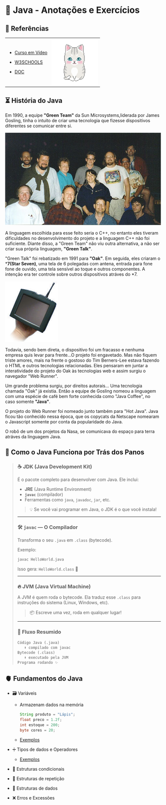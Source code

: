 # 📝  Java - Anotações e Exercícios

## 💖 Referências 

<table style="border:none;">
  <tr style="border:none;">
    <td style="border:none;">

- [Curso em Vídeo](https://www.cursoemvideo.com)
- [W3SCHOOLS](https://www.w3schools.com)
- [DOC](https://docs.oracle.com/javase/tutorial/)

    </td>
    <td style="border:none;">
      <img src="readme-media/2.gif" width="150">
    </td>
  </tr>
</table> 

## ⏳ História do  Java

Em 1990, a equipe **"Green Team"** da Sun Microsystems,liderada por James Gosling, tinha o intuito de criar uma tecnologia que fizesse dispositivos diferentes se comunicar entre si.

![Green Team](readme-media/greenteam.jpg)


 A linguagem escolhida para esse feito seria o C++, no entanto eles tiveram dificuldades no desenvolvimento do projeto e a linguagem C++ não foi suficiente. Diante disso, a "Green Team" não viu outra alternativa, a não ser criar sua própria linguagem, **"Green Talk"**.
 
 "Green Talk" foi rebatizado em 1991 para **"Oak"**. Em seguida, eles criaram o ***7(Star Seven)**, uma tela de 6 polegadas com antena, entrada para fone fone de ouvido, uma tela sensível ao toque e outros componentes. A intenção era ter controle sobre outros dispositivos atráves do *7.
 
 ![Green Team](readme-media/starsev.jpg)
 
 Todavia, sendo bem direta, o dispositivo foi um fracasso e nenhuma empresa quis levar para frente...O projeto foi engavetado. Mas não fiquem triste amores, mais na frente o gostoso do Tim Berners-Lee estava fazendo o HTML e outros tecnologias relacionadas. Eles pensaram em juntar a interatividade do projeto do Oak às tecnologias web e assim surgiu o navegador "Web Runner".
 
 
 Um grande problema surgiu, por direitos autorais... Uma tecnologia chamada "Oak" já existia. Então a equipe de Gosling nomeou a linguagem com uma espécie de café bem forte conhecida como "Java Coffee", no caso somente **"Java"**.
 
 
 O projeto do Web Runner foi nomeado junto também para "Hot Java". Java ficou tão conhecido nessa época, que os copycats da Netscape nomearam o Javascript somente por conta da popularidade do Java. 
 
 
 O robô de um dos projetos da Nasa, se comunicava do espaço para terra atráves da linguagem Java. 

## 🧠 Como o Java Funciona por Trás dos Panos
>
> ### ☕ **JDK (Java Development Kit)**
> É o pacote completo para desenvolver com Java. Ele inclui:
> - **JRE** (Java Runtime Environment)
> - **`javac`** (compilador)
> - Ferramentas como `java`, `javadoc`, `jar`, etc.
>
> > 💡 Se você vai programar em Java, o JDK é o que você instala!
>
> ---
>
> ### 🛠️ **`javac` — O Compilador**
> Transforma o seu `.java` em `.class` (bytecode).
>
> Exemplo:
> ```bash
> javac HelloWorld.java
> ```
> Isso gera: `HelloWorld.class` 💾
>
> ---
>
> ### 🔥 **JVM (Java Virtual Machine)**
> A JVM é quem roda o bytecode. Ela traduz esse `.class` para instruções do sistema (Linux, Windows, etc).
>
> > 📦 Escreve uma vez, roda em qualquer lugar!
>
> ---
>
> ### 🔄 **Fluxo Resumido**
> ```
> Código Java (.java)
>    ⬇️ compilado com javac
> Bytecode (.class)
>    ⬇️ executado pela JVM
> Programa rodando ✨
> ```

## 🫀 Fundamentos do Java

* 🗃️ Variáveis
  - Armazenam dados na memória
    
    ```java
    String produto = "Lápis";
    float preco = 1.2f;
    int estoque = 200;
    byte cores = 20;
    ```
    
  - [Exemplos](variaveis)

* ➗ Tipos de dados e Operadores

  - [Exemplos](tiposdados)

* 🔀 Estruturas condicionais

* 🔁 Estruturas de repetição

* 🎲 Estruturas de dados

* ❌ Erros e Excessões
